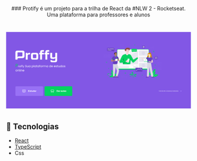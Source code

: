 <p align="center">
### Protify é um projeto para a trilha de React da #NLW 2 - Rocketseat.
Uma plataforma para professores e alunos
</p>


<h1 align="center">
    <img alt="Letmeask" title="Letmeask" src="https://github.com/ferferq/NLW2Web/blob/main/layout.png?raw=true" />
</h1>

## 🧪 Tecnologias

- [React](https://reactjs.org)
- [TypeScript](https://www.typescriptlang.org/)
- Css
